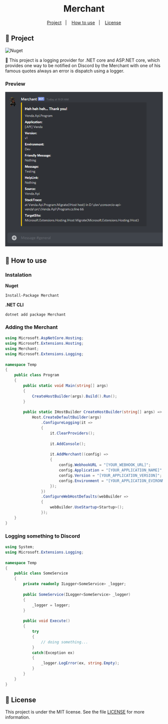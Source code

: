 <h1 align="center">
  Merchant
</h1>

<p align="center">
  <a href="#rocket-project">Project</a>&nbsp;&nbsp;&nbsp;|&nbsp;&nbsp;&nbsp;
  <a href="#thinking-how-to-use">How to use</a>&nbsp;&nbsp;&nbsp;|&nbsp;&nbsp;&nbsp;
  <a href="#memo-license">License</a>
</p>

## :rocket: Project

<img alt="Nuget" src="https://img.shields.io/nuget/v/Merchant">

:loudspeaker: This project is a logging provider for .NET core and ASP.NET core, which provides one way to be notified on Discord by the Merchant with one of his famous quotes always an error is dispatch using a logger.

### Preview

<p>
    <img src="./.github/preview.png" />
</p>

## :thinking: How to use

### Instalation

**Nuget**
```
Install-Package Merchant
```

**.NET CLI**
```
dotnet add package Merchant
```

### Adding the Merchant

```csharp
using Microsoft.AspNetCore.Hosting;
using Microsoft.Extensions.Hosting;
using Merchant;
using Microsoft.Extensions.Logging;

namespace Temp
{
    public class Program
    {
        public static void Main(string[] args)
        {
            CreateHostBuilder(args).Build().Run();
        }

        public static IHostBuilder CreateHostBuilder(string[] args) =>
            Host.CreateDefaultBuilder(args)
                .ConfigureLogging(it =>
                {
                    it.ClearProviders();

                    it.AddConsole();

                    it.AddMerchant((config) =>
                    {
                        config.WebhookURL = "[YOUR_WEBHOOK_URL]";
                        config.Application = "[YOUR_APPLICATION_NAME]";
                        config.Version = "[YOUR_APPLICATION_VERSION]";
                        config.Environment = "[YOUR_APPLICATION_EVIRONMENT]";
                    });
                })
                .ConfigureWebHostDefaults(webBuilder =>
                {
                    webBuilder.UseStartup<Startup>();
                });
    }
}
```

### Logging something to Discord
```csharp
using System;
using Microsoft.Extensions.Logging;

namespace Temp
{
    public class SomeService
    {
        private readonly ILogger<SomeService> _logger;

        public SomeService(ILogger<SomeService> _logger)
        {
            _logger = logger;
        }

        public void Execute()
        {
            try
            {
                // doing something...
            }
            catch(Exception ex)
            {
                _logger.LogError(ex, string.Empty);
            }
        }
    }
}
```

## :memo: License

This project is under the MIT license. See the file [LICENSE](LICENSE) for more information.
